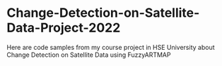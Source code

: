 # Change-Detection-on-Satellite-Data-Project-2022

Here are code samples from my course project in HSE University about Change Detection on Satellite Data using FuzzyARTMAP
